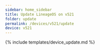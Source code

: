 ```yaml
---
sidebar: home_sidebar
title: Update LineageOS on v521
folder: update
permalink: /devices/v521/update
device: v521
---
```

{% include templates/device_update.md %}
